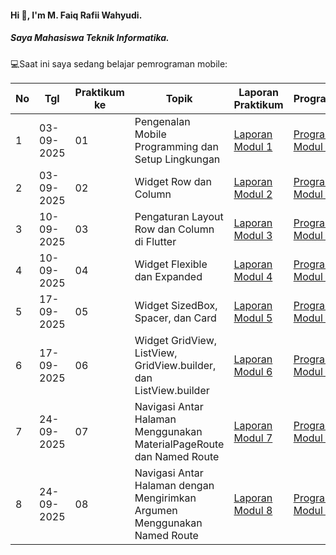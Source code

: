 #### Hi 👋, I'm M. Faiq Rafii Wahyudi. 
##### Saya Mahasiswa Teknik Informatika.

💻Saat ini saya sedang belajar pemrograman mobile:

| No  | Tgl  | Praktikum ke  | Topik  | Laporan Praktikum | Program |
| ------------ | ------------ | ------------ | ------------ | ------------ | ------------ | 
|  1 | 03-09-2025  | 01  | Pengenalan Mobile Programming dan Setup Lingkungan  | [Laporan Modul 1](https://drive.google.com/file/d/1l4fuXOwvw1DM5kWbzXE4Q-m7yXK0l8LK/view?usp=sharing) | [Program Modul 1](https://github.com/FaiqRafii/Praktikum-Mobile-Modul-1) |
|  2 | 03-09-2025  | 02  | Widget Row dan Column  | [Laporan Modul 2](https://drive.google.com/file/d/11tFn_y8oqZM-qLg59P-q5H6B81rbKTYK/view?usp=sharing)| [Program Modul 2](https://github.com/FaiqRafii/Praktikum-Mobile-Modul-2)|
|  3 | 10-09-2025  | 03  | Pengaturan Layout Row dan Column di Flutter  | [Laporan Modul 3](https://drive.google.com/file/d/1YLX19_E71xmIdjDtqez7DoEqdaCwsb04/view?usp=sharing)| [Program Modul 3](https://github.com/FaiqRafii/Praktikum-Mobile-Modul-3)|
|  4 | 10-09-2025  | 04  | Widget Flexible dan Expanded  | [Laporan Modul 4](https://drive.google.com/file/d/1QAEUOlt_98VmMtnffOGNooG-fquTnwhp/view?usp=sharing)| [Program Modul 4](https://github.com/FaiqRafii/Praktikum-Mobile-Modul-4)|
|  5 | 17-09-2025  | 05  | Widget SizedBox, Spacer, dan Card  | [Laporan Modul 5](https://drive.google.com/file/d/1N_iA8YurRE16_rJHCXlOFAmSyMXIJ-pp/view?usp=sharing)| [Program Modul 5](https://github.com/FaiqRafii/Praktikum-Mobile-Modul-5)|
|  6 | 17-09-2025  | 06  | Widget GridView, ListView, GridView.builder, dan ListView.builder  | [Laporan Modul 6](https://drive.google.com/file/d/12VbAKIg3KKMpX0veFynGrL9mdI1VO5hU/view?usp=sharing)| [Program Modul 6](https://github.com/FaiqRafii/Praktikum-Mobile-Modul-6)|
|  7 | 24-09-2025  | 07  | Navigasi Antar Halaman Menggunakan MaterialPageRoute dan Named Route  | [Laporan Modul 7](https://drive.google.com/file/d/11vhTdS6BakeXYBkDyXcGqoOMC9kT463Q/view?usp=sharing)| [Program Modul 7](https://github.com/FaiqRafii/Praktikum-Mobile-Modul-7)|
|  8 | 24-09-2025  | 08  | Navigasi Antar Halaman dengan Mengirimkan Argumen Menggunakan Named Route  | [Laporan Modul 8](https://drive.google.com/file/d/1gtBRcs7qTClaVYwCO9irJQmAYw8G8INP/view?usp=sharing)| [Program Modul 8](https://github.com/FaiqRafii/Praktikum-Mobile-Modul-8)|
